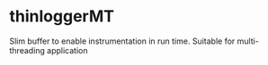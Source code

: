 thinloggerMT
============

Slim buffer to enable instrumentation in run time. Suitable for multi-threading application
